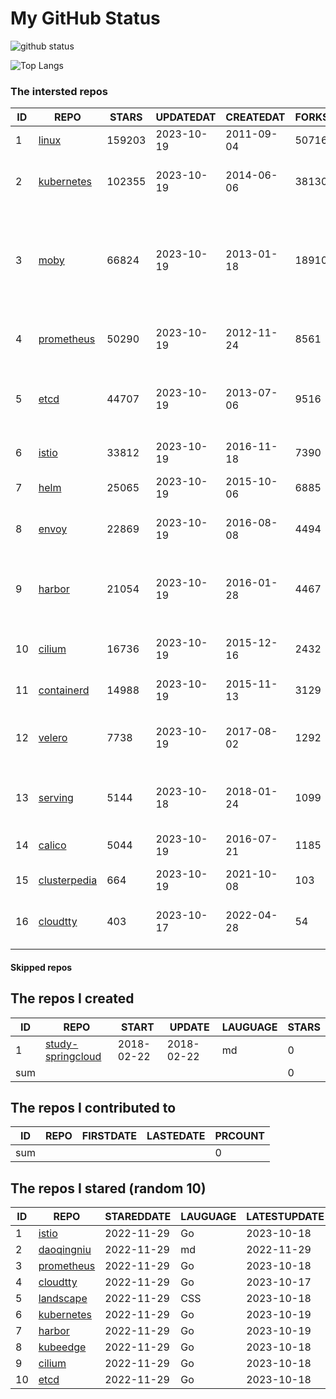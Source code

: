# My GitHub Status

<img src="https://github-readme-stats-1.yihong0618.vercel.app/api?username=daoqingniu&show_icons=true&&&hide_title=true&count_private=true" alt="github status" />

![Top Langs](https://github-readme-stats-1.yihong0618.vercel.app/api/top-langs/?username=daoqingniu&layout=compact)

<!--START_SECTION:github_repos-->
### The intersted repos
| ID |                              REPO                               | STARS  | UPDATEDAT  | CREATEDAT  | FORKSCOUNT |                                                DESCRIPTIONS                                                |
|----|-----------------------------------------------------------------|--------|------------|------------|------------|------------------------------------------------------------------------------------------------------------|
|  1 | [linux](https://github.com/torvalds/linux)                      | 159203 | 2023-10-19 | 2011-09-04 |      50716 | Linux kernel source tree                                                                                   |
|  2 | [kubernetes](https://github.com/kubernetes/kubernetes)          | 102355 | 2023-10-19 | 2014-06-06 |      38130 | Production-Grade Container Scheduling and Management                                                       |
|  3 | [moby](https://github.com/moby/moby)                            |  66824 | 2023-10-19 | 2013-01-18 |      18910 | The Moby Project - a collaborative project for the container ecosystem to assemble container-based systems |
|  4 | [prometheus](https://github.com/prometheus/prometheus)          |  50290 | 2023-10-19 | 2012-11-24 |       8561 | The Prometheus monitoring system and time series database.                                                 |
|  5 | [etcd](https://github.com/etcd-io/etcd)                         |  44707 | 2023-10-19 | 2013-07-06 |       9516 | Distributed reliable key-value store for the most critical data of a distributed system                    |
|  6 | [istio](https://github.com/istio/istio)                         |  33812 | 2023-10-19 | 2016-11-18 |       7390 | Connect, secure, control, and observe services.                                                            |
|  7 | [helm](https://github.com/helm/helm)                            |  25065 | 2023-10-19 | 2015-10-06 |       6885 | The Kubernetes Package Manager                                                                             |
|  8 | [envoy](https://github.com/envoyproxy/envoy)                    |  22869 | 2023-10-19 | 2016-08-08 |       4494 | Cloud-native high-performance edge/middle/service proxy                                                    |
|  9 | [harbor](https://github.com/goharbor/harbor)                    |  21054 | 2023-10-19 | 2016-01-28 |       4467 | An open source trusted cloud native registry project that stores, signs, and scans content.                |
| 10 | [cilium](https://github.com/cilium/cilium)                      |  16736 | 2023-10-19 | 2015-12-16 |       2432 | eBPF-based Networking, Security, and Observability                                                         |
| 11 | [containerd](https://github.com/containerd/containerd)          |  14988 | 2023-10-19 | 2015-11-13 |       3129 | An open and reliable container runtime                                                                     |
| 12 | [velero](https://github.com/vmware-tanzu/velero)                |   7738 | 2023-10-19 | 2017-08-02 |       1292 | Backup and migrate Kubernetes applications and their persistent volumes                                    |
| 13 | [serving](https://github.com/knative/serving)                   |   5144 | 2023-10-18 | 2018-01-24 |       1099 | Kubernetes-based, scale-to-zero, request-driven compute                                                    |
| 14 | [calico](https://github.com/projectcalico/calico)               |   5044 | 2023-10-19 | 2016-07-21 |       1185 | Cloud native networking and network security                                                               |
| 15 | [clusterpedia](https://github.com/clusterpedia-io/clusterpedia) |    664 | 2023-10-19 | 2021-10-08 |        103 | The Encyclopedia of Kubernetes clusters                                                                    |
| 16 | [cloudtty](https://github.com/cloudtty/cloudtty)                |    403 | 2023-10-17 | 2022-04-28 |         54 | A Friendly Kubernetes CloudShell (Web Terminal) !                                                          |



#### Skipped repos
<!--END_SECTION:github_repos-->

<!--START_SECTION:my_github-->
## The repos I created
| ID  |                                 REPO                                 |   START    |   UPDATE   | LAUGUAGE | STARS |
|-----|----------------------------------------------------------------------|------------|------------|----------|-------|
|   1 | [study-springcloud](https://github.com/daoqingniu/study-springcloud) | 2018-02-22 | 2018-02-22 | md       |     0 |
| sum |                                                                      |            |            |          |     0 |

## The repos I contributed to
| ID  | REPO | FIRSTDATE | LASTEDATE | PRCOUNT |
|-----|------|-----------|-----------|---------|
| sum |      |           |           |       0 |

## The repos I stared (random 10)
| ID |                          REPO                          | STAREDDATE | LAUGUAGE | LATESTUPDATE |
|----|--------------------------------------------------------|------------|----------|--------------|
|  1 | [istio](https://github.com/istio/istio)                | 2022-11-29 | Go       | 2023-10-18   |
|  2 | [daoqingniu](https://github.com/daoqingniu/daoqingniu) | 2022-11-29 | md       | 2022-11-29   |
|  3 | [prometheus](https://github.com/prometheus/prometheus) | 2022-11-29 | Go       | 2023-10-18   |
|  4 | [cloudtty](https://github.com/cloudtty/cloudtty)       | 2022-11-29 | Go       | 2023-10-17   |
|  5 | [landscape](https://github.com/cncf/landscape)         | 2022-11-29 | CSS      | 2023-10-18   |
|  6 | [kubernetes](https://github.com/kubernetes/kubernetes) | 2022-11-29 | Go       | 2023-10-19   |
|  7 | [harbor](https://github.com/goharbor/harbor)           | 2022-11-29 | Go       | 2023-10-19   |
|  8 | [kubeedge](https://github.com/kubeedge/kubeedge)       | 2022-11-29 | Go       | 2023-10-18   |
|  9 | [cilium](https://github.com/cilium/cilium)             | 2022-11-29 | Go       | 2023-10-18   |
| 10 | [etcd](https://github.com/etcd-io/etcd)                | 2022-11-29 | Go       | 2023-10-18   |

<!--END_SECTION:my_github-->
